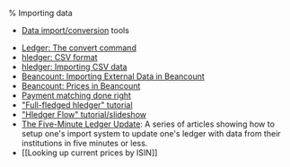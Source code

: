 % Importing data

- [Data import/conversion](https://plaintextaccounting.org/#data-importconversion) tools

<!-- -->

- [Ledger: The convert command](http://www.ledger-cli.org/3.0/doc/ledger3.html#The-convert-command)
- [hledger: CSV format](https://hledger.org/csv.html)
- [hledger: Importing CSV data](https://hledger.org/import-csv.html)
- [Beancount: Importing External Data in Beancount](https://docs.google.com/document/d/11EwQdujzEo2cxqaF5PgxCEZXWfKKQCYSMfdJowp_1S8)
- [Beancount: Prices in Beancount](https://docs.google.com/document/d/1thYRAMell_QT1Da1F_laprSs6BlROZjyK_h3V8qHW9c)
- [Payment matching done right](https://tomscii.sig7.se/payment-matching/)
- ["Full-fledged hledger" tutorial](https://github.com/adept/full-fledged-hledger#readme)
- ["Hledger Flow" tutorial/slideshow](https://github.com/apauley/hledger-flow#readme)
- [The Five-Minute Ledger Update](https://reds-rants.netlify.app/personal-finance/the-five-minute-ledger-update/): A series of articles showing how to setup one's import system to update one's ledger with data from their institutions in five minutes or less.
- [[Looking up current prices by ISIN]]
